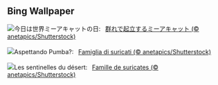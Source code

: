 ## Bing Wallpaper
![](https://www.bing.com/th?id=OHR.MeerkatManor_JA-JP0029401551_UHD.jpg&w=1000)今日は世界ミーアキャットの日:&nbsp;&ensp;[群れで起立するミーアキャット (© anetapics/Shutterstock)](https://www.bing.com/th?id=OHR.MeerkatManor_JA-JP0029401551_UHD.jpg)
<br><br/>
![](https://www.bing.com/th?id=OHR.MeerkatManor_IT-IT4262281606_UHD.jpg&w=1000)Aspettando Pumba?:&nbsp;&ensp;[Famiglia di suricati (© anetapics/Shutterstock)](https://www.bing.com/th?id=OHR.MeerkatManor_IT-IT4262281606_UHD.jpg)
<br><br/>
![](https://www.bing.com/th?id=OHR.MeerkatManor_FR-FR8114816201_UHD.jpg&w=1000)Les sentinelles du désert:&nbsp;&ensp;[Famille de suricates (© anetapics/Shutterstock)](https://www.bing.com/th?id=OHR.MeerkatManor_FR-FR8114816201_UHD.jpg)
<br><br/>
